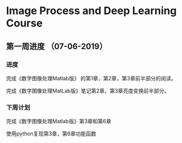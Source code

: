 # Image Process and Deep Learning Course

## 第一周进度 （07-06-2019）

### 进度

完成《数字图像处理Matlab版》 的第1章，第2章，第3章前半部分的阅读。

完成《数字图像处理MatLab版》笔记第2章，第3章亮度变换前半部分。

### 下周计划

完成《数字图像处理Matlab版》第3章和第6章

使用python复现第3章，第6章功能函数

